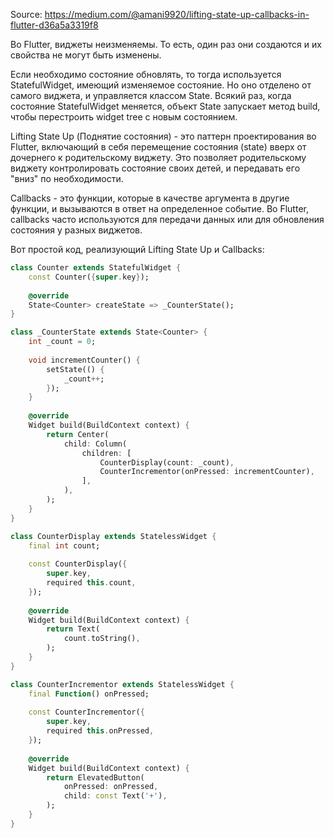 
Source: https://medium.com/@amani9920/lifting-state-up-callbacks-in-flutter-d36a5a3319f8

Во Flutter, виджеты неизменяемы. То есть, один раз они создаются и их свойства не могут быть изменены. 

Если необходимо состояние обновлять, то тогда используется StatefulWidget, имеющий изменяемое состояние. Но оно отделено от самого виджета, и управляется классом State.
Всякий раз, когда состояние StatefulWidget меняется, объект State запускает метод build, чтобы перестроить widget tree с новым состоянием.

Lifting State Up (Поднятие состояния) - это паттерн проектирования во Flutter, включающий в себя перемещение состояния (state) вверх от дочернего к родительскому виджету. Это позволяет родительскому виджету контролировать состояние своих детей, и передавать его "вниз" по необходимости.

Callbacks - это функции, которые в качестве аргумента в другие функции, и вызываются в ответ на определенное событие. 
Во Flutter, callbacks часто используются для передачи данных или для обновления состояния у разных виджетов.

Вот простой код, реализующий Lifting State Up и Callbacks:

```dart
class Counter extends StatefulWidget {
	const Counter({super.key});
	
	@override
	State<Counter> createState => _CounterState();
}

class _CounterState extends State<Counter> {
	int _count = 0;
	
	void incrementCounter() {
		setState(() {
			_count++;
		});
	}
	
	@override
	Widget build(BuildContext context) {
		return Center(
			child: Column(
				children: [
					CounterDisplay(count: _count),
					CounterIncrementor(onPressed: incrementCounter),
				],
			),
		);
	}
}
```

```dart
class CounterDisplay extends StatelessWidget {
	final int count;
	
	const CounterDisplay({
		super.key,
		required this.count,
	});
	
	@override
	Widget build(BuildContext context) {
		return Text(
			count.toString(),
		);
	}
}
```

```dart
class CounterIncrementor extends StatelessWidget {
	final Function() onPressed;
	
	const CounterIncrementor({
		super.key,
		required this.onPressed,
	});
	
	@override
	Widget build(BuildContext context) {
		return ElevatedButton(
			onPressed: onPressed,
			child: const Text('+'),
		);
	}
}
```

